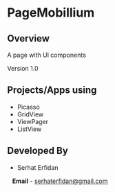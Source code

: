 # PageMobillium

## Overview

A page with UI components

Version 1.0

## Projects/Apps using

* Picasso
* GridView
* ViewPager
* ListView

## Developed By

* Serhat Erfidan
 
&nbsp;&nbsp;&nbsp;**Email** - serhaterfidan@gmail.com

